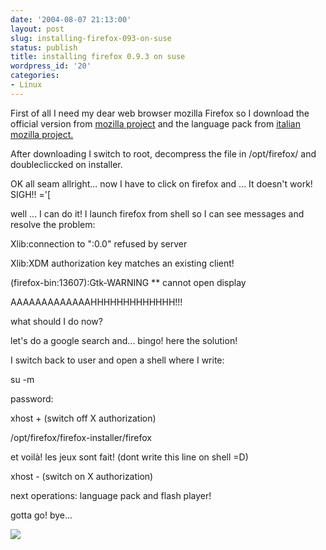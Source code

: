 ```yaml
---
date: '2004-08-07 21:13:00'
layout: post
slug: installing-firefox-093-on-suse
status: publish
title: installing firefox 0.9.3 on suse
wordpress_id: '20'
categories:
- Linux
---
```


First of all I need my dear web browser mozilla Firefox so I download the official version from [mozilla project](http://www.mozilla.org/firefox/) and the language pack from [italian mozilla project.](http://www.mozillaitalia.org/)
  
After downloading I switch to root, decompress the file in /opt/firefox/ and doublecliccked on installer.
  
OK all seam allright... now I have to click on firefox and ... It doesn't work! SIGH!! ='[
  
well ... I can do it! I launch firefox from shell so I can see messages and resolve the problem:
  

  
Xlib:connection to ":0.0" refused by server
  
Xlib:XDM authorization key matches an existing client!
  
(firefox-bin:13607):Gtk-WARNING ** cannot open display
  

  
AAAAAAAAAAAAAHHHHHHHHHHHHH!!!
  
what should I do now?
  
let's do a google search and... bingo! here the solution!
  
I switch back to user and open a shell where I write:
  

  
su -m
  
password:
  
xhost + (switch off X authorization)
  
/opt/firefox/firefox-installer/firefox
  
et voilà! les jeux sont fait! (dont write this line on shell =D)
  
xhost - (switch on X authorization)
  

  
next operations: language pack and flash player!
  

  
gotta go! bye...
  


[![](http://www.feedburner.com/fb/images/pub/flchklt.gif)](http://feeds.feedburner.com/zekussuse)
